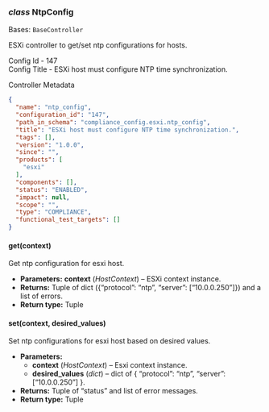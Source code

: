 ### *class* NtpConfig

Bases: `BaseController`

ESXi controller to get/set ntp configurations for hosts.

Config Id - 147
<br/>
Config Title - ESXi host must configure NTP time synchronization.
<br/>

Controller Metadata
```json
{
  "name": "ntp_config",
  "configuration_id": "147",
  "path_in_schema": "compliance_config.esxi.ntp_config",
  "title": "ESXi host must configure NTP time synchronization.",
  "tags": [],
  "version": "1.0.0",
  "since": "",
  "products": [
    "esxi"
  ],
  "components": [],
  "status": "ENABLED",
  "impact": null,
  "scope": "",
  "type": "COMPLIANCE",
  "functional_test_targets": []
}
```

#### get(context)

Get ntp configuration for esxi host.

* **Parameters:**
  **context** (*HostContext*) – ESXi context instance.
* **Returns:**
  Tuple of dict ({“protocol”: “ntp”, “server”: [“10.0.0.250”]}) and a list of errors.
* **Return type:**
  Tuple

#### set(context, desired_values)

Set ntp configurations for esxi host based on desired values.

* **Parameters:**
  * **context** (*HostContext*) – Esxi context instance.
  * **desired_values** (*dict*) – dict of { “protocol”: “ntp”, “server”: [“10.0.0.250”] }.
* **Returns:**
  Tuple of “status” and list of error messages.
* **Return type:**
  Tuple
